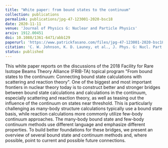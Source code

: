 ```yaml
---
title: "White paper: from bound states to the continuum"
collection: publications
permalink: publications/jpg-47-123001-2020-bsc18
date: 2020-11-11
venue: 'Journal of Physics G: Nuclear and Particle Physics'
arxiv: 1912.00451
doi: 10.1088/1361-6471/abb129
paperurl: 'https://www.patrickfasano.com/files/jpg-47-123001-2020-bsc18_PREPRINT.pdf'
citation: 'C. W. Johnson, K. D. Launey, et al., J. Phys. G: Nucl. Part. Phys. 47, 123001 (2020).'
status: published
---
```

This white paper reports on the discussions of the 2018 Facility for Rare Isotope Beams Theory Alliance (FRIB-TA) topical program "From bound states to the continuum: Connecting bound state calculations with scattering and reaction theory". One of the biggest and most important frontiers in nuclear theory today is to construct better and stronger bridges between bound state calculations and calculations in the continuum, especially scattering and reaction theory, as well as teasing out the influence of the continuum on states near threshold. This is particularly challenging as many-body structure calculations typically use a bound state basis, while reaction calculations more commonly utilize few-body continuum approaches. The many-body bound state and few-body continuum methods use different language and emphasize different properties. To build better foundations for these bridges, we present an overview of several bound state and continuum methods and, where possible, point to current and possible future connections.
